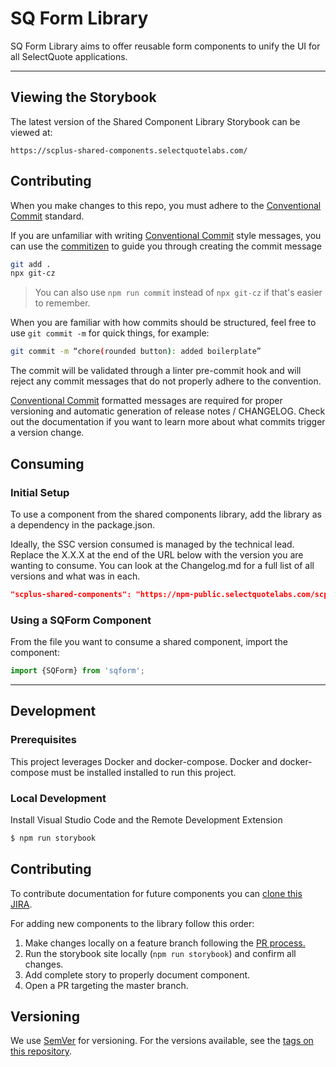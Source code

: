 # SQ Form Library

SQ Form Library aims to offer reusable form components to unify the UI for all SelectQuote applications.

---

## Viewing the Storybook

The latest version of the Shared Component Library Storybook can be viewed at:

`https://scplus-shared-components.selectquotelabs.com/`

## Contributing

When you make changes to this repo, you must adhere to the [Conventional Commit](https://www.conventionalcommits.org/en/v1.0.0/#summary) standard.

If you are unfamiliar with writing [Conventional Commit](https://www.conventionalcommits.org/en/v1.0.0/#summary) style messages, you can use the [commitizen](https://commitizen.github.io/cz-cli/) to guide you through creating the commit message

```sh
git add .
npx git-cz
```

> You can also use `npm run commit` instead of `npx git-cz` if that's easier to remember.

When you are familiar with how commits should be structured, feel free to use `git commit -m` for quick things, for example:

```sh
git commit -m “chore(rounded button): added boilerplate”
```

The commit will be validated through a linter pre-commit hook and will reject any commit messages that do not properly adhere to the convention.

[Conventional Commit](https://www.conventionalcommits.org/en/v1.0.0/#summary) formatted messages are required for proper versioning and automatic generation of release notes / CHANGELOG. Check out the documentation if you want to learn more about what commits trigger a version change.

## Consuming

### Initial Setup

To use a component from the shared components library, add the library as a dependency in the package.json.

Ideally, the SSC version consumed is managed by the technical lead. Replace the X.X.X at the end of the URL below with the version you are wanting to consume. You can look at the Changelog.md for a full list of all versions and what was in each.

```json
"scplus-shared-components": "https://npm-public.selectquotelabs.com/scplus-shared-components/X.X.X",
```

### Using a SQForm Component

From the file you want to consume a shared component, import the component:

```js
import {SQForm} from 'sqform';
```

---

## Development

### Prerequisites

This project leverages Docker and docker-compose. Docker and docker-compose must be installed installed to run this project.

### Local Development

Install Visual Studio Code and the Remote Development Extension

```sh
$ npm run storybook
```

## Contributing

To contribute documentation for future components you can [clone this JIRA](https://selectquote.atlassian.net/browse/SSC-1).

For adding new components to the library follow this order:

1. Make changes locally on a feature branch following the [PR process.](https://selectquote.atlassian.net/wiki/spaces/SE/pages/839516288/Pull+Requests)
2. Run the storybook site locally (`npm run storybook`) and confirm all changes.
3. Add complete story to properly document component.
4. Open a PR targeting the master branch.

## Versioning

We use [SemVer](http://semver.org/) for versioning. For the versions available, see the [tags on this repository](https://bitbucket.org/SelectQuote/scplus-shared-components/src/master/).
